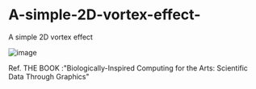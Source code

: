 # A-simple-2D-vortex-effect-
A simple 2D vortex effect 

![image](https://github.com/sevelee/simple-2D-vortex-effect/blob/master/show.gif)

Ref. THE BOOK :"Biologically-Inspired Computing for the Arts: Scientific Data Through Graphics"
